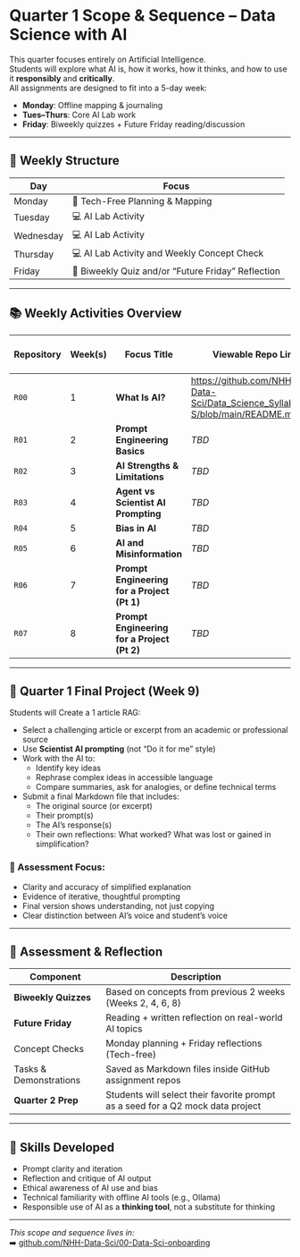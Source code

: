 # Quarter 1 Scope & Sequence – Data Science with AI

This quarter focuses entirely on Artificial Intelligence.  
Students will explore what AI is, how it works, how it thinks, and how to use it **responsibly** and **critically**.  
All assignments are designed to fit into a 5-day week:
- **Monday**: Offline mapping & journaling
- **Tues–Thurs**: Core AI Lab work
- **Friday**: Biweekly quizzes + Future Friday reading/discussion

---

## 🧭 Weekly Structure

| Day       | Focus                                  |
|-----------|----------------------------------------|
| Monday    | 📝 Tech-Free Planning & Mapping         |
| Tuesday   | 💻 AI Lab Activity             |
| Wednesday | 💻 AI Lab Activity             |
| Thursday  | 💻 AI Lab Activity and Weekly Concept Check |
| Friday    | 🧠 Biweekly Quiz and/or “Future Friday” Reflection |

---

## 📚 Weekly Activities Overview

| Repository | Week(s) | Focus Title                                 | Viewable Repo Link                                                          | GitHub Classroom Join Link                          |
| ---------- | ------- | ------------------------------------------- | --------------------------------------------------------------------------- | --------------------------------------------------- |
| `R00`      | 1       | **What Is AI?**                             | https://github.com/NHH-Data-Sci/Data_Science_Syllabus_S-S/blob/main/README.md | [Join R00](https://classroom.github.com/a/oBFJn3bs) |
| `R01`      | 2       | **Prompt Engineering Basics**               | *TBD*                                                                       | *TBD*                                               |
| `R02`      | 3       | **AI Strengths & Limitations**              | *TBD*                                                                       | *TBD*                                               |
| `R03`      | 4       | **Agent vs Scientist AI Prompting**         | *TBD*                                                                       | *TBD*                                               |
| `R04`      | 5       | **Bias in AI**                              | *TBD*                                                                       | *TBD*                                               |
| `R05`      | 6       | **AI and Misinformation**                   | *TBD*                                                                       | *TBD*                                               |
| `R06`      | 7       | **Prompt Engineering for a Project (Pt 1)** | *TBD*                                                                       | *TBD*                                               |
| `R07`      | 8       | **Prompt Engineering for a Project (Pt 2)** | *TBD*                                                                       | *TBD*                                               |

---

## 📘 Quarter 1 Final Project (Week 9)

Students will Create a 1 article RAG:
- Select a challenging article or excerpt from an academic or professional source
- Use **Scientist AI prompting** (not “Do it for me” style)
- Work with the AI to:
  - Identify key ideas
  - Rephrase complex ideas in accessible language
  - Compare summaries, ask for analogies, or define technical terms
- Submit a final Markdown file that includes:
  - The original source (or excerpt)
  - Their prompt(s)
  - The AI’s response(s)
  - Their own reflections: What worked? What was lost or gained in simplification?

### 🔧 Assessment Focus:
- Clarity and accuracy of simplified explanation  
- Evidence of iterative, thoughtful prompting  
- Final version shows understanding, not just copying  
- Clear distinction between AI’s voice and student’s voice  

---

## 🧪 Assessment & Reflection

| Component             | Description |
|----------------------|-------------|
| **Biweekly Quizzes** | Based on concepts from previous 2 weeks (Weeks 2, 4, 6, 8) |
| **Future Friday**    | Reading + written reflection on real-world AI topics |
| Concept Checks  | Monday planning + Friday reflections (Tech-free) |
| Tasks & Demonstrations | Saved as Markdown files inside GitHub assignment repos |
| **Quarter 2 Prep**   | Students will select their favorite prompt as a seed for a Q2 mock data project |

---

## 🧠 Skills Developed

- Prompt clarity and iteration  
- Reflection and critique of AI output  
- Ethical awareness of AI use and bias  
- Technical familiarity with offline AI tools (e.g., Ollama)
- Responsible use of AI as a **thinking tool**, not a substitute for thinking

---

_This scope and sequence lives in:_  
➡️ [github.com/NHH-Data-Sci/00-Data-Sci-onboarding](https://github.com/NHH-Data-Sci/00-Data-Sci-onboarding)

